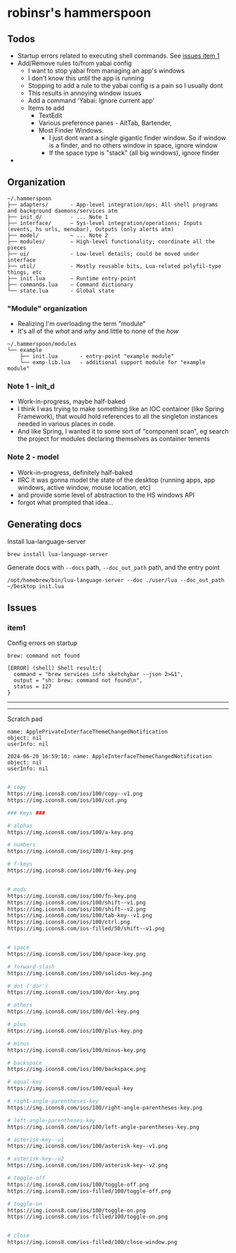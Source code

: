 robinsr's hammerspoon
=====================

## Todos

- Startup errors related to executing shell commands. See [issues item 1](#item1)
- Add/Remove rules to/from yabai config
    - I want to stop yabai from managing an app's windows
    - I don't know this until the app is running
    - Stopping to add a rule to the yabai config is a pain so I usually dont
    - This results in annoying window issues
    - Add a command 'Yabai: Ignore current app'
    - Items to add
        - TextEdit
        - Various preference panes - AltTab, Bartender,
        - Most Finder Windows.
            - I just dont want a single gigantic finder window. So if window is a finder, and no others window in space, ignore window
            - If the space type is "stack" (all big windows), ignore finder
- 



## Organization

```
~/.hammerspoon
├── adapters/       - App-level integration/ops; All shell programs and background daemons/services atm
├── init_d/         - ... Note 1
├── interface/      — Sys-level integration/operations; Inputs (events, hs urls, menubar), Outputs (only alerts atm)
├── model/          — ... Note 2
├── modules/        — High-level functionality; coordinate all the pieces
├── ui/             - Low-level details; could be moved under interface
├── util/           - Mostly reusable bits, Lua-related polyfil-type things, etc
├── init.lua        — Runtime entry-point
├── commands.lua    — Command dictionary
└── state.lua       - Global state
```

### "Module" organization

- Realizing I'm overloading the term "module"
- It's all of the *what* and *why* and little to none of the *how*


```
~/.hammerspoon/modules
└── example
    ├── init.lua       - entry-point "example module" 
    └── exmp-lib.lua   - additional support module for "example module"
```


### Note 1 - init_d

- Work-in-progress, maybe half-baked
- I think I was trying to make something like an IOC container (like Spring Framework), that would hold references to all the singleton instances needed in various places in code.
- And like Spring, I wanted it to some sort of "component scan", eg search the project for modules declaring themselves as container tenents 


### Note 2 - model

- Work-in-progress, definitely half-baked
- IIRC it was gonna model the state of the desktop (running apps, app windows, active window, mouse location, etc)
- and provide some level of abstraction to the HS windows API
- forgot what prompted that idea...


## Generating docs

Install lua-language-server 

```
brew install lua-language-server
```

Generate docs with `--docs` path, `--doc_out_path` path, and the entry point


```
/opt/homebrew/bin/lua-language-server --doc ./user/lua --doc_out_path ~/Desktop init.lua
```


## Issues

### item1

Config errors on startup


```brew: command not found```

```
[ERROR] (shell) Shell result:{
  command = "brew services info sketchybar --json 2>&1",
  output = "sh: brew: command not found\n",
  status = 127
}
```

***




***

Scratch pad 

```
name: ApplePrivateInterfaceThemeChangedNotification
object: nil
userInfo: nil

2024-06-20 16:59:10: name: AppleInterfaceThemeChangedNotification
object: nil
userInfo: nil
```


```bash

# copy
https://img.icons8.com/ios/100/copy--v1.png
https://img.icons8.com/ios/100/cut.png

### Keys ###

# alphas
https://img.icons8.com/ios/100/a-key.png

# numbers
https://img.icons8.com/ios/100/1-key.png

# f-keys
https://img.icons8.com/ios/100/f6-key.png


# mods
https://img.icons8.com/ios/100/fn-key.png
https://img.icons8.com/ios/100/shift--v1.png
https://img.icons8.com/ios/100/shift--v2.png
https://img.icons8.com/ios/100/tab-key--v1.png
https://img.icons8.com/ios/100/ctrl.png
https://img.icons8.com/ios-filled/50/shift--v1.png


# space
https://img.icons8.com/ios/100/space-key.png

# forward-slash
https://img.icons8.com/ios/100/solidus-key.png 

# dot ('dor')
https://img.icons8.com/ios/100/dor-key.png

# others
https://img.icons8.com/ios/100/del-key.png

# plus
https://img.icons8.com/ios/100/plus-key.png

# minus
https://img.icons8.com/ios/100/minus-key.png

# backspace
https://img.icons8.com/ios/100/backspace.png

# equal-key
https://img.icons8.com/ios/100/equal-key

# right-angle-parentheses-key
https://img.icons8.com/ios/100/right-angle-parentheses-key.png

# left-angle-parentheses-key
https://img.icons8.com/ios/100/left-angle-parentheses-key.png

# asterisk-key--v1
https://img.icons8.com/ios/100/asterisk-key--v1.png

# asterisk-key--v2
https://img.icons8.com/ios/100/asterisk-key--v2.png

# toggle-off
https://img.icons8.com/ios/100/toggle-off.png
https://img.icons8.com/ios-filled/100/toggle-off.png

# toggle-on
https://img.icons8.com/ios/100/toggle-on.png
https://img.icons8.com/ios-filled/100/toggle-on.png


# close
https://img.icons8.com/ios-filled/100/close-window.png
```

